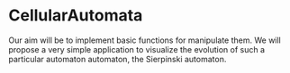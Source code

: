 # CellularAutomata
Our aim will be to implement basic functions for manipulate them. We will propose a very simple application to visualize the evolution of such a particular automaton automaton, the Sierpinski automaton.
